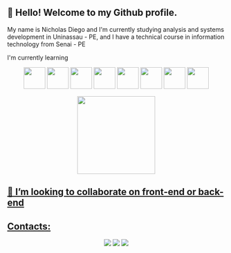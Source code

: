 ## 👋 Hello! Welcome to my Github profile.
My name is Nicholas Diego and I'm currently studying analysis and systems development in Uninassau - PE, and I have a technical course in information technology from Senai - PE

I'm currently learning

<p align="center">
  <img src="https://cdn.jsdelivr.net/gh/devicons/devicon/icons/java/java-original.svg" width="50px" height="50px"/> 
  <img loading="lazy" src="https://cdn.jsdelivr.net/gh/devicons/devicon/icons/javascript/javascript-original.svg" width="50px" height="50px"/> 
  <img loading="lazy" src="https://cdn.jsdelivr.net/gh/devicons/devicon/icons/python/python-original.svg" width="50px" height="50px" /> 
  <img loading="lazy" src="https://cdn.jsdelivr.net/gh/devicons/devicon/icons/html5/html5-original.svg" width="50px" height="50px"/>
  <img loading="lazy" src="https://cdn.jsdelivr.net/gh/devicons/devicon/icons/css3/css3-original.svg" width="50px" height="50px"/>
  <img loading="lazy" src="https://cdn.jsdelivr.net/gh/devicons/devicon/icons/spring/spring-original.svg" width="50px" height="50px"/>
  <img loading="lazy" src="https://cdn.jsdelivr.net/gh/devicons/devicon/icons/react/react-original.svg" width="50px" height="50px"/>
  <img loading="lazy" src="https://cdn.jsdelivr.net/gh/devicons/devicon/icons/angularjs/angularjs-original.svg" width="50px" height="50px" />
</p>

<div align="center">
<a href="https://github.com/nickdiegao">
<img loading="lazy" height="180em" src="https://github-readme-stats.vercel.app/api/top-langs/?username=nickdiegao&layout=compact&langs_count=7&theme=dark"/>
</div>

## 👯 I’m looking to collaborate on front-end or back-end

## Contacts:
<div align="center">
<a href="https://www.instagram.com/nicholasdiego_/?hl=pt-br" target="_blank"><img loading="lazy" src="https://img.shields.io/badge/-Instagram-%23E4405F?style=for-the-badge&logo=instagram&logoColor=white" target="_blank"></a>
<a href = "mailto:nickdiegao@gmail"><img loading="lazy" src="https://img.shields.io/badge/Gmail-D14836?style=for-the-badge&logo=gmail&logoColor=white" target="_blank"></a>
<a href="https://www.linkedin.com/in/nicholas-diego-49a47a239/" target="_blank"><img loading="lazy" src="https://img.shields.io/badge/-LinkedIn-%230077B5?style=for-the-badge&logo=linkedin&logoColor=white" target="_blank"></a>   
</div>
